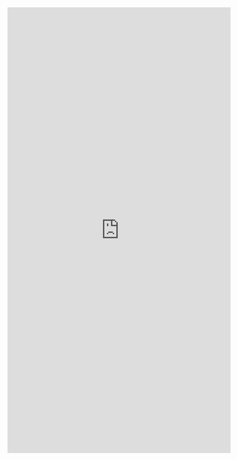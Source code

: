 <iframe src="https://docs.google.com/forms/d/e/1FAIpQLScfQcxom8mwazjUHXUQF93r4dTAwnYhVBc9w2OPwG6vgL_sPQ/viewform?embedded=true" width="500" height="1000" align="center" frameborder="0" marginheight="0" marginwidth="0">Loading...</iframe>
